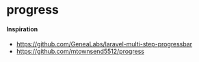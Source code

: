 # progress




#### Inspiration
* https://github.com/GeneaLabs/laravel-multi-step-progressbar
* https://github.com/mtownsend5512/progress
